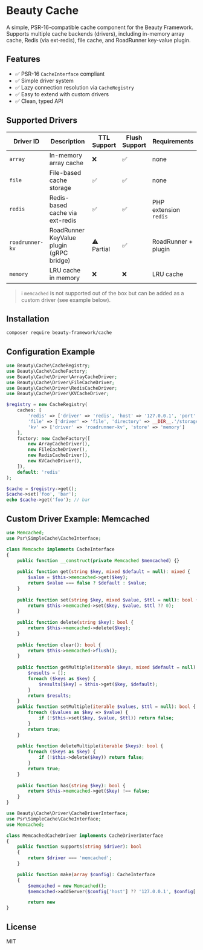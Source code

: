 # Beauty Cache

A simple, PSR-16-compatible cache component for the Beauty Framework. Supports multiple cache backends (drivers), including in-memory array cache, Redis (via ext-redis), file cache, and RoadRunner key-value plugin.

## Features

* ✅ PSR-16 `CacheInterface` compliant
* ✅ Simple driver system
* ✅ Lazy connection resolution via `CacheRegistry`
* ✅ Easy to extend with custom drivers
* ✅ Clean, typed API

## Supported Drivers

| Driver ID       | Description                              | TTL Support | Flush Support | Requirements          |
|-----------------|------------------------------------------|-------------|---------------|-----------------------|
| `array`         | In-memory array cache                    | ❌           | ✅             | none                  |
| `file`          | File-based cache storage                 | ✅           | ✅             | none                  |
| `redis`         | Redis-based cache via ext-redis          | ✅           | ✅             | PHP extension `redis` |
| `roadrunner-kv` | RoadRunner KeyValue plugin (gRPC bridge) | ⚠️ Partial  | ✅             | RoadRunner + plugin   |
| `memory`        | LRU cache in memory                      | ❌           | ❌             | LRU cache             |
> ℹ️ `memcached` is not supported out of the box but can be added as a custom driver (see example below).

## Installation

```bash
composer require beauty-framework/cache
```

## Configuration Example

```php
use Beauty\Cache\CacheRegistry;
use Beauty\Cache\CacheFactory;
use Beauty\Cache\Driver\ArrayCacheDriver;
use Beauty\Cache\Driver\FileCacheDriver;
use Beauty\Cache\Driver\RedisCacheDriver;
use Beauty\Cache\Driver\KVCacheDriver;

$registry = new CacheRegistry(
    caches: [
        'redis' => ['driver' => 'redis', 'host' => '127.0.0.1', 'port' => 6379],
        'file' => ['driver' => 'file', 'directory' => __DIR__.'/storage/cache'],
        'kv' => ['driver' => 'roadrunner-kv', 'store' => 'memory']
    ],
    factory: new CacheFactory([
        new ArrayCacheDriver(),
        new FileCacheDriver(),
        new RedisCacheDriver(),
        new KVCacheDriver(),
    ]),
    default: 'redis'
);

$cache = $registry->get();
$cache->set('foo', 'bar');
echo $cache->get('foo'); // bar
```

## Custom Driver Example: Memcached
```php
use Memcached;
use Psr\SimpleCache\CacheInterface;

class Memcache implements CacheInterface 
{
    public function __construct(private Memcached $memcached) {}
    
    public function get(string $key, mixed $default = null): mixed {
        $value = $this->memcached->get($key);
        return $value === false ? $default : $value;
    }
    
    public function set(string $key, mixed $value, $ttl = null): bool {
        return $this->memcached->set($key, $value, $ttl ?? 0);
    }
    
    public function delete(string $key): bool {
        return $this->memcached->delete($key);
    }
    
    public function clear(): bool {
        return $this->memcached->flush();
    }
    
    public function getMultiple(iterable $keys, mixed $default = null): iterable {
        $results = [];
        foreach ($keys as $key) {
            $results[$key] = $this->get($key, $default);
        }
        return $results;
    }
    public function setMultiple(iterable $values, $ttl = null): bool {
        foreach ($values as $key => $value) {
            if (!$this->set($key, $value, $ttl)) return false;
        }
        return true;
    }
    
    public function deleteMultiple(iterable $keys): bool {
        foreach ($keys as $key) {
            if (!$this->delete($key)) return false;
        }
        return true;
    }
    
    public function has(string $key): bool {
        return $this->memcached->get($key) !== false;
    }
}    
```

```php
use Beauty\Cache\Driver\CacheDriverInterface;
use Psr\SimpleCache\CacheInterface;
use Memcached;

class MemcachedCacheDriver implements CacheDriverInterface
{
    public function supports(string $driver): bool
    {
        return $driver === 'memcached';
    }

    public function make(array $config): CacheInterface
    {
        $memcached = new Memcached();
        $memcached->addServer($config['host'] ?? '127.0.0.1', $config['port'] ?? 11211);

        return new 
}
```

## License

MIT

